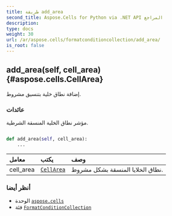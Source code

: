 ```yaml
---
title: طريقة add_area
second_title: Aspose.Cells for Python via .NET API المراجع
description:
type: docs
weight: 30
url: /ar/aspose.cells/formatconditioncollection/add_area/
is_root: false
---
```

##  add_area(self, cell_area) {#aspose.cells.CellArea}
إضافة نطاق خلية بتنسيق مشروط.


###  عائدات

مؤشر نطاق الخلية المنسقة الشرطية.


```python

def add_area(self, cell_area):
    ...
```


| معامل| يكتب| وصف|
| :- | :- | :- |
| cell_area | [`CellArea`](/cells/python-net/ar/aspose.cells/cellarea) |نطاق الخلايا المنسقة بشكل مشروط.|



###  أنظر أيضا
* الوحدة [`aspose.cells`](../../)
* فئة [`FormatConditionCollection`](/cells/python-net/ar/aspose.cells/formatconditioncollection)
